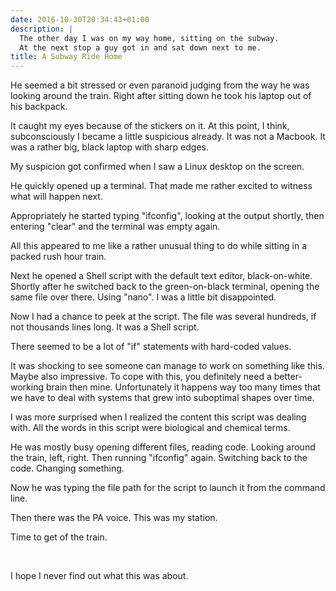 ```yaml
---
date: 2016-10-30T20:34:43+01:00
description: |
  The other day I was on my way home, sitting on the subway.
  At the next stop a guy got in and sat down next to me.
title: A Subway Ride Home
---
```


He seemed a bit stressed or even paranoid judging from the way he was looking around the train.
Right after sitting down he took his laptop out of his backpack.

It caught my eyes because of the stickers on it.
At this point, I think, subconsciously I became a little suspicious already. It was not a Macbook.
It was a rather big, black laptop with sharp edges.

My suspicion got confirmed when I saw a Linux desktop on the screen.

He quickly opened up a terminal. That made me rather excited to witness what will happen next.

Appropriately he started typing "ifconfig", looking at the output shortly, then entering "clear" and the terminal was empty again.

All this appeared to me like a rather unusual thing to do while sitting in a packed rush hour train.

Next he opened a Shell script with the default text editor, black-on-white.
Shortly after he switched back to the green-on-black terminal, opening the same file over there.
Using "nano". I was a little bit disappointed.

Now I had a chance to peek at the script.
The file was several hundreds, if not thousands lines long. It was a Shell script.

There seemed to be a lot of "if" statements with hard-coded values.

It was shocking to see someone can manage to work on something like this.
Maybe also impressive. To cope with this, you definitely need a better-working brain then mine.
Unfortunately it happens way too many times that we have to deal with systems that grew into suboptimal shapes over time.

I was more surprised when I realized the content this script was dealing with.
All the words in this script were biological and chemical terms.

He was mostly busy opening different files, reading code.
Looking around the train, left, right. Then running "ifconfig" again.
Switching back to the code. Changing something.

Now he was typing the file path for the script to  launch it from the command line.

Then there was the PA voice. This was my station.

Time to get of the train.

<br>

I hope I never find out what this was about.
